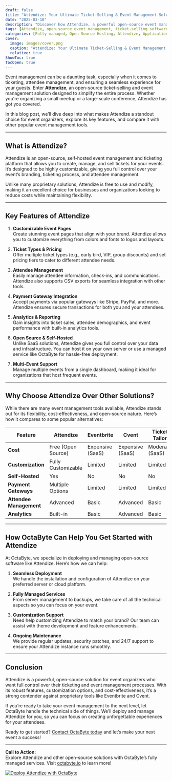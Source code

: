 ```yaml
---
draft: false
title: "Attendize: Your Ultimate Ticket-Selling & Event Management Solution"
date: "2025-03-10"
description: "Discover how Attendize, a powerful open-source event management and ticketing solution, can streamline your event planning process. Learn about its features, benefits, and how it compares to other popular event management tools."
tags: [Attendize, open-source event management, ticket-selling software, event planning tools, Attendize vs Eventbrite, Attendize features, event management solutions, open-source ticketing system]
categories: [Fully managed, Open Source Hosting, Attendize, Applications, Crm Erp]
cover:
  image: images/cover.png
  caption: "Attendize: Your Ultimate Ticket-Selling & Event Management Solution"
  relative: true
ShowToc: true
TocOpen: true
---
```



Event management can be a daunting task, especially when it comes to ticketing, attendee management, and ensuring a seamless experience for your guests. Enter **Attendize**, an open-source ticket-selling and event management solution designed to simplify the entire process. Whether you're organizing a small meetup or a large-scale conference, Attendize has got you covered.

In this blog post, we’ll dive deep into what makes Attendize a standout choice for event organizers, explore its key features, and compare it with other popular event management tools.

---

## What is Attendize?

Attendize is an open-source, self-hosted event management and ticketing platform that allows you to create, manage, and sell tickets for your events. It’s designed to be highly customizable, giving you full control over your event’s branding, ticketing process, and attendee management.

Unlike many proprietary solutions, Attendize is free to use and modify, making it an excellent choice for businesses and organizations looking to reduce costs while maintaining flexibility.

---

## Key Features of Attendize

1. **Customizable Event Pages**  
   Create stunning event pages that align with your brand. Attendize allows you to customize everything from colors and fonts to logos and layouts.

2. **Ticket Types & Pricing**  
   Offer multiple ticket types (e.g., early bird, VIP, group discounts) and set pricing tiers to cater to different attendee needs.

3. **Attendee Management**  
   Easily manage attendee information, check-ins, and communications. Attendize also supports CSV exports for seamless integration with other tools.

4. **Payment Gateway Integration**  
   Accept payments via popular gateways like Stripe, PayPal, and more. Attendize ensures secure transactions for both you and your attendees.

5. **Analytics & Reporting**  
   Gain insights into ticket sales, attendee demographics, and event performance with built-in analytics tools.

6. **Open Source & Self-Hosted**  
   Unlike SaaS solutions, Attendize gives you full control over your data and infrastructure. You can host it on your own server or use a managed service like OctaByte for hassle-free deployment.

7. **Multi-Event Support**  
   Manage multiple events from a single dashboard, making it ideal for organizations that host frequent events.

---

## Why Choose Attendize Over Other Solutions?

While there are many event management tools available, Attendize stands out for its flexibility, cost-effectiveness, and open-source nature. Here’s how it compares to some popular alternatives:

| Feature                | Attendize               | Eventbrite              | Cvent                   | Ticket Tailor           |
|------------------------|-------------------------|-------------------------|-------------------------|-------------------------|
| **Cost**               | Free (Open Source)      | Expensive (SaaS)        | Expensive (SaaS)        | Moderate (SaaS)         |
| **Customization**      | Fully Customizable      | Limited                 | Limited                 | Limited                 |
| **Self-Hosted**        | Yes                     | No                      | No                      | No                      |
| **Payment Gateways**   | Multiple Options        | Limited                 | Limited                 | Limited                 |
| **Attendee Management**| Advanced                | Basic                   | Advanced                | Basic                   |
| **Analytics**          | Built-in                | Basic                   | Advanced                | Basic                   |

---

## How OctaByte Can Help You Get Started with Attendize

At OctaByte, we specialize in deploying and managing open-source software like Attendize. Here’s how we can help:

1. **Seamless Deployment**  
   We handle the installation and configuration of Attendize on your preferred server or cloud platform.

2. **Fully Managed Services**  
   From server management to backups, we take care of all the technical aspects so you can focus on your event.

3. **Customization Support**  
   Need help customizing Attendize to match your brand? Our team can assist with theme development and feature enhancements.

4. **Ongoing Maintenance**  
   We provide regular updates, security patches, and 24/7 support to ensure your Attendize instance runs smoothly.

---

## Conclusion

Attendize is a powerful, open-source solution for event organizers who want full control over their ticketing and event management processes. With its robust features, customization options, and cost-effectiveness, it’s a strong contender against proprietary tools like Eventbrite and Cvent.

If you’re ready to take your event management to the next level, let OctaByte handle the technical side of things. We’ll deploy and manage Attendize for you, so you can focus on creating unforgettable experiences for your attendees.

Ready to get started? [Contact OctaByte today](https://octabyte.io) and let’s make your next event a success!

---

**Call to Action:**  
Explore Attendize and other open-source solutions with OctaByte’s fully managed services. Visit [octabyte.io](https://octabyte.io) to learn more!

[![Deploy Attendize with OctaByte](/images/deploy-on-octabyte.png)](https://octabyte.io/fully-managed-open-source-services/applications/crm-erp/attendize)